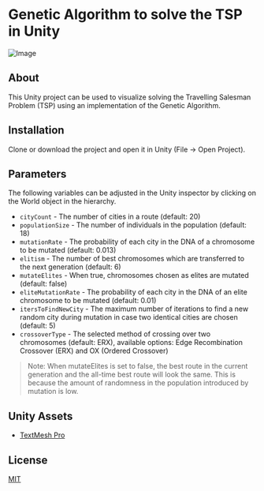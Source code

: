 # Genetic Algorithm to solve the TSP in Unity

![Image](https://github.com/jonasstr/Genetic-Algorithm-TSP-Unity/blob/master/images/tsp.PNG)

## About
This Unity project can be used to visualize solving the Travelling Salesman Problem (TSP) using an implementation of the Genetic Algorithm.

## Installation
Clone or download the project and open it in Unity (File &rarr; Open Project).

## Parameters
The following variables can be adjusted in the Unity inspector by clicking on the World object in the hierarchy.

- `cityCount` - The number of cities in a route (default: 20)  
- `populationSize` - The number of individuals in the population (default: 18)  
- `mutationRate` - The probability of each city in the DNA of a chromosome to be mutated (default: 0.013)  
- `elitism` - The number of best chromosomes which are transferred to the next generation (default: 6)  
- `mutateElites` - When true, chromosomes chosen as elites are mutated (default: false)  
- `eliteMutationRate` - The probability of each city in the DNA of an elite chromosome to be mutated (default: 0.01)  
- `itersToFindNewCity` - The maximum number of iterations to find a new random city during mutation in case two identical cities are chosen (default: 5)  
- `crossoverType` - The selected method of crossing over two chromosomes (default: ERX), available options: Edge Recombination Crossover (ERX) and OX (Ordered Crossover)

> Note: When mutateElites is set to false, the best route in the current generation and the all-time best route will look the same. This is because the amount of randomness in the population introduced by mutation is low.

## Unity Assets
- [TextMesh Pro](https://assetstore.unity.com/packages/essentials/beta-projects/textmesh-pro-84126)

## License
[MIT](https://github.com/jonasstr/Genetic-Algorithm-TSP-Unity/blob/master/LICENSE)
